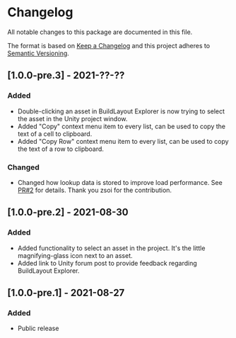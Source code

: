 # Changelog
All notable changes to this package are documented in this file.

The format is based on [Keep a Changelog](http://keepachangelog.com/en/1.0.0/)
and this project adheres to [Semantic Versioning](http://semver.org/spec/v2.0.0.html).

## [1.0.0-pre.3] - 2021-??-??
### Added
 - Double-clicking an asset in BuildLayout Explorer is now trying to select the asset in the Unity project window.
 - Added "Copy" context menu item to every list, can be used to copy the text of a cell to clipboard.
 - Added "Copy Row" context menu item to every list, can be used to copy the text of a row to clipboard.

### Changed
 - Changed how lookup data is stored to improve load performance. See [PR#2](https://github.com/pschraut/UnityAddressablesBuildLayoutExplorer/pull/2) for details. Thank you zsoi for the contribution.

## [1.0.0-pre.2] - 2021-08-30
### Added
 - Added functionality to select an asset in the project. It's the little magnifying-glass icon next to an asset.
 - Added link to Unity forum post to provide feedback regarding BuildLayout Explorer.

## [1.0.0-pre.1] - 2021-08-27
### Added
 - Public release
